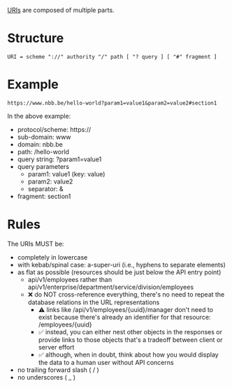 [URIs](https://en.wikipedia.org/wiki/Uniform_Resource_Identifier) are composed of multiple parts.

# Structure
`URI = scheme "://" authority "/" path [ "? query ] [ "#" fragment ]`

# Example
`https://www.nbb.be/hello-world?param1=value1&param2=value2#section1`

In the above example:
* protocol/scheme: https://
* sub-domain: www
* domain: nbb.be
* path: /hello-world
* query string: ?param1=value1
* query parameters
  * param1: value1 (key: value)
  * param2: value2
  * separator: &
* fragment: section1

# Rules
The URIs MUST be:
* completely in lowercase
* with kebab/spinal case: a-super-uri (i.e., hyphens to separate elements)
* as flat as possible (resources should be just below the API entry point)
  * api/v1/employees rather than api/v1/enterprise/department/service/division/employees
  * :x: do NOT cross-reference everything, there's no need to repeat the database relations in the URL representations
    * ⚠️ links like /api/v1/employees/{uuid}/manager don't need to exist because there's already an identifier for that resource: /employees/{uuid}
    * :white_check_mark: instead, you can either nest other objects in the responses or provide links to those objects
that's a tradeoff between client or server effort
     * :white_check_mark: although, when in doubt, think about how you would display the data to a human user without API concerns 
* no trailing forward slash ( / )
* no underscores ( _ )